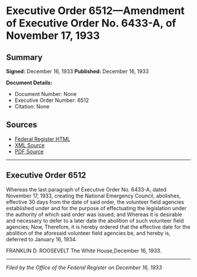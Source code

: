 # Executive Order 6512—Amendment of Executive Order No. 6433-A, of November 17, 1933

## Summary

**Signed:** December 16, 1933
**Published:** December 16, 1933

**Document Details:**
- Document Number: None
- Executive Order Number: 6512
- Citation: None

## Sources
- [Federal Register HTML](https://www.presidency.ucsb.edu/documents/executive-order-6512-amendment-executive-order-no-6433-november-17-1933)
- [XML Source](None)
- [PDF Source](None)

---

## Executive Order 6512

Whereas the last paragraph of Executive Order No. 6433-A, dated November 17, 1933, creating the National Emergency Council, abolishes, effective 30 days from the date of said order, the volunteer field agencies established under and for the purpose of effectuating the legislation under the authority of which said order was issued; and
Whereas it is desirable and necessary to defer to a later date the abolition of such volunteer field agencies;
Now, Therefore, it is hereby ordered that the effective date for the abolition of the aforesaid volunteer field agencies be, and hereby is, deferred to January 16, 1934.

FRANKLIN D. ROOSEVELT
The White House,December 16, 1933.

---

*Filed by the Office of the Federal Register on December 16, 1933*
